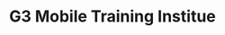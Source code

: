 ---
title: "G3 Mobile Training Institue"
url: /karachi/g3-mobile-training-institue/
shop: mobile phone
---